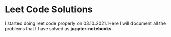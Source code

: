 # Leet Code Solutions
I started doing leet code properly on 03.10.2021.
Here I will document all the problems that I have solved as **jupyter-notebooks**.
